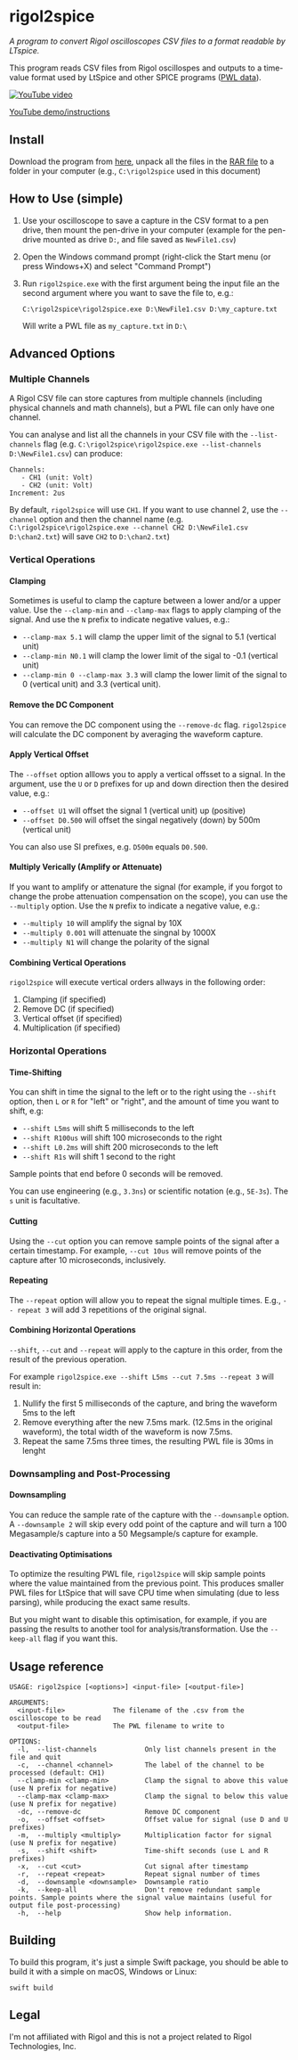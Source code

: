 # rigol2spice

*A program to convert Rigol oscilloscopes CSV files to a format readable by LTspice.*

This program reads CSV files from Rigol oscillospes and outputs to a time-value format used by LtSpice and other SPICE programs ([PWL data](https://www.analog.com/en/technical-articles/ltspice-importing-exporting-pwl-data.html)). 

[![YouTube video](https://img.youtube.com/vi/AaCvPtJ-cZM/0.jpg)](https://www.youtube.com/watch?v=AaCvPtJ-cZM)

[YouTube demo/instructions](https://www.youtube.com/watch?v=AaCvPtJ-cZM)

## Install

Download the program from [here](https://github.com/RuiCarneiro/rigol2spice/releases), unpack all the files in the [RAR file](https://www.rarlab.com/) to a folder in your computer (e.g., `C:\rigol2spice` used in this document)

## How to Use (simple) 

1. Use your oscilloscope to save a capture in the CSV format to a pen drive, then mount the pen-drive in your computer (example for the pen-drive mounted as drive `D:`, and file saved as `NewFile1.csv`)
2. Open the Windows command prompt (right-click the Start menu (or press Windows+X) and select "Command Prompt")
3. Run `rigol2spice.exe` with the first argument being the input file an the second argument where you want to save the file to, e.g.:
    
       C:\rigol2spice\rigol2spice.exe D:\NewFile1.csv D:\my_capture.txt
    Will write a PWL file as `my_capture.txt` in `D:\`

## Advanced Options

### Multiple Channels

A Rigol CSV file can store captures from multiple channels (including physical channels and math channels), but a PWL file can only have one channel.

You can analyse and list all the channels in your CSV file with the `--list-channels` flag (e.g. `C:\rigol2spice\rigol2spice.exe --list-channels D:\NewFile1.csv`) can produce:

    Channels:
       - CH1 (unit: Volt)
       - CH2 (unit: Volt)
    Increment: 2us

By default, `rigol2spice` will use `CH1`. If you want to use channel 2, use the `--channel` option and then the channel name (e.g. `C:\rigol2spice\rigol2spice.exe --channel CH2 D:\NewFile1.csv D:\chan2.txt`) will save `CH2` to `D:\chan2.txt`) 

### Vertical Operations

#### Clamping

Sometimes is useful to clamp the capture between a lower and/or a upper value. Use the `--clamp-min` and `--clamp-max` flags to apply clamping of the signal. And use the `N` prefix to indicate negative values, e.g.:

* `--clamp-max 5.1` will clamp the upper limit of the signal to 5.1 (vertical unit)
* `--clamp-min N0.1` will clamp the lower limit of the sigal to -0.1 (vertical unit)
* `--clamp-min 0 --clamp-max 3.3` will clamp the lower limit of the signal to 0 (vertical unit) and 3.3 (vertical unit). 

#### Remove the DC Component

You can remove the DC component using the `--remove-dc` flag. `rigol2spice` will calculate the DC component by averaging the waveform capture.

#### Apply Vertical Offset

The `--offset` option alllows you to apply a vertical offsset to a signal. In the argument, use the `U` or `D` prefixes for up and down direction then the desired value, e.g.:

* `--offset U1` will offset the signal 1 (vertical unit) up (positive)
* `--offset D0.500` will offset the singal negatively (down) by 500m (vertical unit)

You can also use SI prefixes, e.g. `D500m` equals `D0.500`.

#### Multiply Verically (Amplify or Attenuate)

If you want to amplify or attenature the signal (for example, if you forgot to change the probe attenuation compensation on the scope), you can use the `--multiply` option. Use the `N` prefix to indicate a negative value, e.g.:

* `--multiply 10` will amplify the signal by 10X
* `--multiply 0.001` will attenuate the singnal by 1000X
* `--multiply N1` will change the polarity of the signal

#### Combining Vertical Operations

`rigol2spice` will execute vertical orders allways in the following order:

1. Clamping (if specified)
2. Remove DC (if specified)
3. Vertical offset (if specified)
4. Multiplication (if specified)

### Horizontal Operations

#### Time-Shifting

You can shift in time the signal to the left or to the right using the `--shift` option, then `L` or `R` for "left" or "right", and the amount of time you want to shift, e.g:

* `--shift L5ms` will shift 5 milliseconds to the left
* `--shift R100us` will shift 100 microseconds to the right
* `--shift L0.2ms` will shift 200 microseconds to the left
* `--shift R1s` will shift 1 second to the right

Sample points that end before 0 seconds will be removed.

You can use engineering (e.g., `3.3ns`) or scientific notation (e.g., `5E-3s`). The `s` unit is facultative.

#### Cutting

Using the `--cut` option you can remove sample points of the signal after a certain timestamp. For example, `--cut 10us` will remove points of the capture after 10 microseconds, inclusively.

#### Repeating

The `--repeat`  option will allow you to repeat the signal multiple times. E.g., `-- repeat 3` will add 3 repetitions of the original signal.

#### Combining Horizontal Operations

`--shift`, `--cut` and `--repeat` will apply to the capture in this order, from the result of the previous operation.

For example `rigol2spice.exe --shift L5ms --cut 7.5ms --repeat 3` will result in:

1. Nullify the first 5 milliseconds of the capture, and bring the waveform 5ms to the left
2. Remove everything after the new 7.5ms mark. (12.5ms in the original waveform), the total width of the waveform is now 7.5ms.
3. Repeat the same 7.5ms three times, the resulting PWL file is 30ms in lenght

### Downsampling and Post-Processing

#### Downsampling

You can reduce the sample rate of the capture with the `--downsample` option. A `--downsample 2` will skip every odd point of the capture and will turn a 100 Megasample/s capture into a 50 Megsample/s capture for example.

#### Deactivating Optimisations

To optimize the resulting PWL file, `rigol2spice` will skip sample points where the value maintained from the previous point. This produces smaller PWL files for LtSpice that will save CPU time when simulating (due to less parsing), while producing the exact same results.

But you might want to disable this optimisation, for example, if you are passing the results to another tool for analysis/transformation. Use the `--keep-all` flag if you want this.

## Usage reference

    USAGE: rigol2spice [<options>] <input-file> [<output-file>]

    ARGUMENTS:
      <input-file>            The filename of the .csv from the oscilloscope to be read
      <output-file>           The PWL filename to write to

    OPTIONS:
      -l,  --list-channels            Only list channels present in the file and quit
      -c,  --channel <channel>        The label of the channel to be processed (default: CH1)
      --clamp-min <clamp-min>         Clamp the signal to above this value (use N prefix for negative)
      --clamp-max <clamp-max>         Clamp the signal to below this value (use N prefix for negative)
      -dc, --remove-dc                Remove DC component
      -o,  --offset <offset>          Offset value for signal (use D and U prefixes)
      -m,  --multiply <multiply>      Multiplication factor for signal (use N prefix for negative)
      -s,  --shift <shift>            Time-shift seconds (use L and R prefixes)
      -x,  --cut <cut>                Cut signal after timestamp
      -r,  --repeat <repeat>          Repeat signal number of times
      -d,  --downsample <downsample>  Downsample ratio
      -k,  --keep-all                 Don't remove redundant sample points. Sample points where the signal value maintains (useful for output file post-processing)
      -h,  --help                     Show help information.

## Building

To build this program, it's just a simple Swift package, you should be able to build it with a simple on macOS, Windows or Linux:

    swift build

## Legal

I'm not affiliated with Rigol and this is not a project related to Rigol Technologies, Inc.
